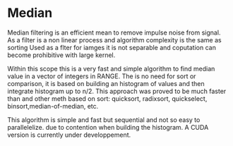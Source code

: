 # Median
Median filtering is an efficient mean to remove impulse noise from signal. As a filter is a non linear process and algorithm complexity is the same as sorting Used as a flter for iamges it is not separable and coputation can become prohibitive with large kernel. 

Within this scope this is a very fast and simple algorithm to find median value in a vector of integers in RANGE. The is no need for sort or comparison, it is based on building an histogram of values and then integrate histogram up to n/2.
This approach was proved to be much faster than and other meth based on sort: quicksort, radixsort, quickselect, binsort,median-of-median, etc.

This algorithm is simple and fast but sequential and not so easy to parallelelize. due to contention when building the histogram. A CUDA version is currently under developpement.
